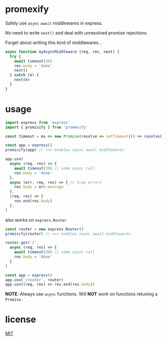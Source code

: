 # promexify 

Safely use `async` `await` middlewares in express. 

No need to write `next()` and deal with unresolved promise rejections.

Forget about writing this kind of middlewares... 

```js
async function myAsyncMiddleware (req, res, next) {
  try {
    await timeout(30)
    res.body = 'done'
    next()
  } catch (e) {
    next(e)
  }
} 
```

# usage 

```js
import express from 'express'
import { promisify } from 'promexify'

const timeout = ms => new Promise(resolve => setTimeout(() => resolve(), ms))

const app = express()
promisify(app) // <<< enables async await middlewares 

app.use(
  async (req, res) => {
    await timeout(30) // some async call
    res.body = 'done'
  },
  async (err, req, res) => { // trap errors
    res.body = err.message
  },
  (req, res) => {
    res.end(res.body)
  },
)
```

also works on `express.Router`

```js
const router = new express.Router()
promisify(router) // <<< enables async await middlewares 

router.get('/',
  async (req, res) => {
    await timeout(30) // some async call
    res.body = 'done'
  }
)

const app = express()
app.use('/router', router)
app.use((req, res) => res.end(res.body))
```

**NOTE**: Always use `async` functions. Will **NOT** work on functions retuning a `Promise`.

# license

[MIT](./LICENSE)
